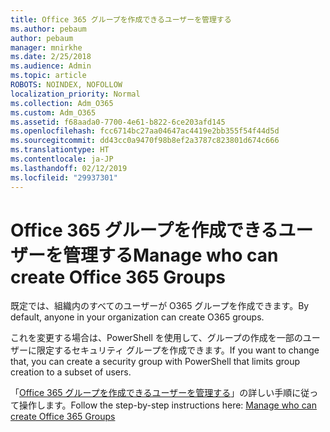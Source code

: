 ```yaml
---
title: Office 365 グループを作成できるユーザーを管理する
ms.author: pebaum
author: pebaum
manager: mnirkhe
ms.date: 2/25/2018
ms.audience: Admin
ms.topic: article
ROBOTS: NOINDEX, NOFOLLOW
localization_priority: Normal
ms.collection: Adm_O365
ms.custom: Adm_O365
ms.assetid: f68aada0-7700-4e61-b822-6ce203afd145
ms.openlocfilehash: fcc6714bc27aa04647ac4419e2bb355f54f44d5d
ms.sourcegitcommit: dd43cc0a9470f98b8ef2a3787c823801d674c666
ms.translationtype: HT
ms.contentlocale: ja-JP
ms.lasthandoff: 02/12/2019
ms.locfileid: "29937301"
---
```

# <a name="manage-who-can-create-office-365-groups"></a><span data-ttu-id="f5eb2-102">Office 365 グループを作成できるユーザーを管理する</span><span class="sxs-lookup"><span data-stu-id="f5eb2-102">Manage who can create Office 365 Groups</span></span>

<span data-ttu-id="f5eb2-103">既定では、組織内のすべてのユーザーが O365 グループを作成できます。</span><span class="sxs-lookup"><span data-stu-id="f5eb2-103">By default, anyone in your organization can create O365 groups.</span></span>
  
<span data-ttu-id="f5eb2-104">これを変更する場合は、PowerShell を使用して、グループの作成を一部のユーザーに限定するセキュリティ グループを作成できます。</span><span class="sxs-lookup"><span data-stu-id="f5eb2-104">If you want to change that, you can create a security group with PowerShell that limits group creation to a subset of users.</span></span>
  
<span data-ttu-id="f5eb2-105">「[Office 365 グループを作成できるユーザーを管理する](https://support.office.com/article/4c46c8cb-17d0-44b5-9776-005fced8e618)」の詳しい手順に従って操作します。</span><span class="sxs-lookup"><span data-stu-id="f5eb2-105">Follow the step-by-step instructions here: [Manage who can create Office 365 Groups](https://support.office.com/article/4c46c8cb-17d0-44b5-9776-005fced8e618)</span></span>
  

